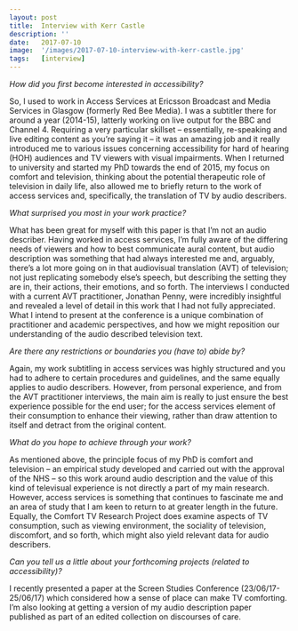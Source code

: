 ```yaml
---
layout: post
title:  Interview with Kerr Castle
description: ''
date:   2017-07-10
image:  '/images/2017-07-10-interview-with-kerr-castle.jpg'
tags:   [interview]
---
```


*How did you first become interested in accessibility?*

So, I used to work in Access Services at Ericsson Broadcast and Media Services in Glasgow (formerly Red Bee Media). I was a subtitler there for around a year (2014-15), latterly working on live output for the BBC and Channel 4. Requiring a very particular skillset – essentially, re-speaking and live editing content as you’re saying it – it was an amazing job and it really introduced me to various issues concerning accessibility for hard of hearing (HOH) audiences and TV viewers with visual impairments. When I returned to university and started my PhD towards the end of 2015, my focus on comfort and television, thinking about the potential therapeutic role of television in daily life, also allowed me to briefly return to the work of access services and, specifically, the translation of TV by audio describers.

*What surprised you most in your work practice?*

What has been great for myself with this paper is that I’m not an audio describer. Having worked in access services, I’m fully aware of the differing needs of viewers and how to best communicate aural content, but audio description was something that had always interested me and, arguably, there’s a lot more going on in that audiovisual translation (AVT) of television; not just replicating somebody else’s speech, but describing the setting they are in, their actions, their emotions, and so forth. The interviews I conducted with a current AVT practitioner, Jonathan Penny, were incredibly insightful and revealed a level of detail in this work that I had not fully appreciated. What I intend to present at the conference is a unique combination of practitioner and academic perspectives, and how we might reposition our understanding of the audio described television text.

*Are there any restrictions or boundaries you (have to) abide by?*

Again, my work subtitling in access services was highly structured and you had to adhere to certain procedures and guidelines, and the same equally applies to audio describers. However, from personal experience, and from the AVT practitioner interviews, the main aim is really to just ensure the best experience possible for the end user; for the access services element of their consumption to enhance their viewing, rather than draw attention to itself and detract from the original content.

*What do you hope to achieve through your work?*

As mentioned above, the principle focus of my PhD is comfort and television – an empirical study developed and carried out with the approval of the NHS – so this work around audio description and the value of this kind of televisual experience is not directly a part of my main research. However, access services is something that continues to fascinate me and an area of study that I am keen to return to at greater length in the future. Equally, the Comfort TV Research Project does examine aspects of TV consumption, such as viewing environment, the sociality of television, discomfort, and so forth, which might also yield relevant data for audio describers.

*Can you tell us a little about your forthcoming projects (related to accessibility)?*

I recently presented a paper at the Screen Studies Conference (23/06/17-25/06/17) which considered how a sense of place can make TV comforting. I’m also looking at getting a version of my audio description paper published as part of an edited collection on discourses of care.